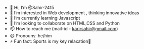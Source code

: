 - 👋 Hi, I’m @Sahir-2415
- 👀 I’m interested in Web development , thinking innovative ideas
- 🌱 I’m currently learning Javascript
- 💞️ I’m looking to collaborate on HTML,CSS and Python
- 📫 How to reach me (mail-id - karirsahir@gmail.com)
- 😄 Pronouns: he/him
- ⚡ Fun fact: Sports is my key relaxation🤞

<!---
Sahir-2415/Sahir-2415 is a ✨ special ✨ repository because its `README.md` (this file) appears on your GitHub profile.
You can click the Preview link to take a look at your changes.
--->
